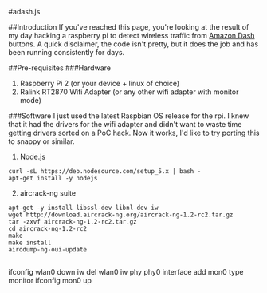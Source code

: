 #adash.js

##Introduction
If you've reached this page, you're looking at the result of my day hacking a raspberry pi to detect wireless traffic from [Amazon Dash]() buttons. A quick disclaimer, the code isn't pretty, but it does the job and has been running consistently for days.

##Pre-requisites
###Hardware
1. Raspberry Pi 2 (or your device + linux of choice)
2. Ralink RT2870 Wifi Adapter (or any other wifi adapter with monitor mode)

###Software
I just used the latest Raspbian OS release for the rpi. I knew that it had the drivers for the wifi adapter and didn't want to waste time getting drivers sorted on a PoC hack. Now it works, I'd like to try porting this to snappy or similar.

1. Node.js
```
curl -sL https://deb.nodesource.com/setup_5.x | bash -
apt-get install -y nodejs
```

2. aircrack-ng suite
```
apt-get -y install libssl-dev libnl-dev iw
wget http://download.aircrack-ng.org/aircrack-ng-1.2-rc2.tar.gz
tar -zxvf aircrack-ng-1.2-rc2.tar.gz
cd aircrack-ng-1.2-rc2
make
make install
airodump-ng-oui-update
```

 ##

ifconfig wlan0 down
iw del wlan0
iw phy phy0 interface add mon0 type monitor
ifconfig mon0 up